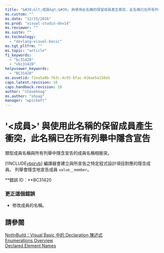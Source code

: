 ```yaml
---
title: "&#39;&lt;成員&gt;&#39; 與使用此名稱的保留成員產生衝突，此名稱已在所有列舉中隱含宣告 | Microsoft Docs"
ms.custom: ""
ms.date: "12/15/2016"
ms.prod: "visual-studio-dev14"
ms.reviewer: ""
ms.suite: ""
ms.technology: 
  - "devlang-visual-basic"
ms.tgt_pltfrm: ""
ms.topic: "article"
f1_keywords: 
  - "bc31420"
  - "vbc31420"
helpviewer_keywords: 
  - "BC31420"
ms.assetid: f2ea5a8b-f63c-4c93-bfac-418ae5a150a5
caps.latest.revision: 10
caps.handback.revision: 10
author: "stevehoag"
ms.author: "shoag"
manager: "wpickett"
---
```

# &#39;&lt;成員&gt;&#39; 與使用此名稱的保留成員產生衝突，此名稱已在所有列舉中隱含宣告
類型成員名稱與所有列舉中隱含宣告的成員名稱相衝突。  
  
 [!INCLUDE[vbprvb](../code-quality/includes/vbprvb_md.md)] 編譯器會建立與所宣告之特定程式設計項目對應的隱含成員。 列舉會隱含地宣告成員 `value__member`。  
  
 **錯誤 ID︰**BC31420  
  
### 更正這個錯誤  
  
-   修改成員的名稱。  
  
## 請參閱  
 [NotInBuild：Visual Basic 中的 Declaration 陳述式](http://msdn.microsoft.com/zh-tw/81f3c398-f45c-4d95-80bf-aa39d1a0fb30)   
 [Enumerations Overview](/dotnet/visual-basic/programming-guide/language-features/constants-enums/enumerations-overview)   
 [Declared Element Names](/dotnet/visual-basic/programming-guide/language-features/declared-elements/declared-element-names)
